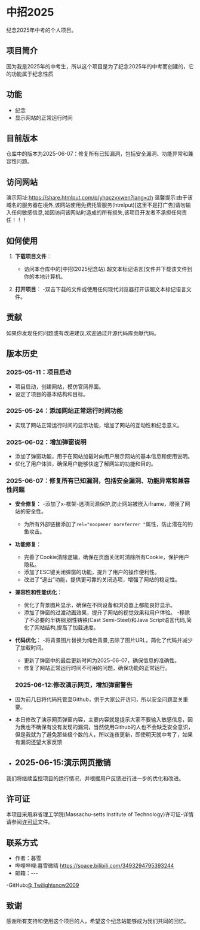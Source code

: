 # 中招2025

纪念2025年中考的个人项目。

## 项目简介

因为我是2025年的中考生，所以这个项目是为了纪念2025年的中考而创建的，它的功能属于纪念性质

## 功能

- 纪念
- 显示网站的正常运行时间

## 目前版本
仓库中的版本为2025-06-07：修复所有已知漏洞，包括安全漏洞、功能异常和兼容性问题。

## 访问网站
演示网址:https://share.htmlput.com/p/yhqczvxwen?lang=zh
温馨提示:由于该域名的服务器在境外,该网站使用免费托管服务(htmlput)[这里不是打广告]请勿输入任何敏感信息,如因访问该网站时造成的所有损失,该项目开发者不承担任何责任！！！

## 如何使用
1. **下载项目文件**：
   - 访问本仓库中的[中招(2025纪念站).超文本标记语言]文件并下载该文件到你的本地计算机。

3. **打开项目**：
   -双击下载的文件或使用任何现代浏览器打开该超文本标记语言文件。


## 贡献

如果你发现任何问题或有改进建议,欢迎通过开源代码库贡献代码。

## 版本历史

### 2025-05-11：项目启动
- 项目启动，创建网站，模仿官网界面。
- 设定了项目的基本结构和目标。

### 2025-05-24：添加网站正常运行时间功能
- 实现了网站正常运行时间的显示功能，增加了网站的互动性和纪念意义。

### 2025-06-02：增加弹窗说明
- 添加了弹窗功能，用于在网站加载时向用户展示网站的基本信息和使用说明。
- 优化了用户体验，确保用户能够快速了解网站的功能和目的。

### 2025-06-07：修复所有已知漏洞，包括安全漏洞、功能异常和兼容性问题
- **安全修复**：
  -添加了x-框架-选项同源保护,防止网站被嵌入iframe，增强了网站的安全性。
  - 为所有外部链接添加了`rel="noopener noreferrer "`属性，防止潜在的钓鱼攻击。

- **功能修复**：
  - 完善了Cookie清除逻辑，确保在页面关闭时清除所有Cookie，保护用户隐私。
  - 添加了ESC键关闭弹窗的功能，提升了用户的操作便利性。
  - 改进了“退出”功能，提供更可靠的关闭选项，增强了网站的稳定性。

- **兼容性和性能优化**：
  - 优化了背景图片显示，确保在不同设备和浏览器上都能良好显示。
  - 添加了弹窗的过渡动画效果，提升了网站的视觉效果和用户体验。
  -移除了不必要的半铸钢ˌ钢性铸铁(Cast Semi-Steel)和Java Script语言代码,简化了网站结构,提高了加载速度。

- **代码优化**：
  -将背景图片替换为纯色背景,去除了图片URL，简化了代码并减少了加载时间。
  - 更新了弹窗中的最后更新时间为2025-06-07，确保信息的准确性。
  - 修复了网站正常运行时间不可用的问题，确保功能的正常运行。

  ### 2025-06-12:修改演示网页，增加弹窗警告
- ​因为前几日将代码托管至Github，供于大家公开访问，所以安全问题至关重要。
-  本日修改了演示网页弹窗内容，主要内容就是提示大家不要输入敏感信息，因为我也不确保有没有发现的漏洞，当然使用Github的人也不会缺乏安全意识，但是我就为了避免那些极个数的人，所以连夜更新，即使明天就中考了，如果有漏洞还望大家反馈
-   ## 2025-06-15:演示网页撤销


我们将继续监控项目的运行情况，并根据用户反馈进行进一步的优化和改进。

## 许可证

本项目采用麻省理工学院(Massachu-setts Institute of Technology)许可证-详情请参阅[许可证](许可证)文件。

## 联系方式

- 作者：暮雪
- 哔哩哔哩:暮雪微晴
https://space.bilibili.com/3493294795393244
- 邮箱：---
  
-GitHub:[@ Twilightsnow2009](https://github.com/Twilightsnow2009)

## 致谢

感谢所有支持和使用这个项目的人，希望这个纪念站能够成为我们共同的回忆。
